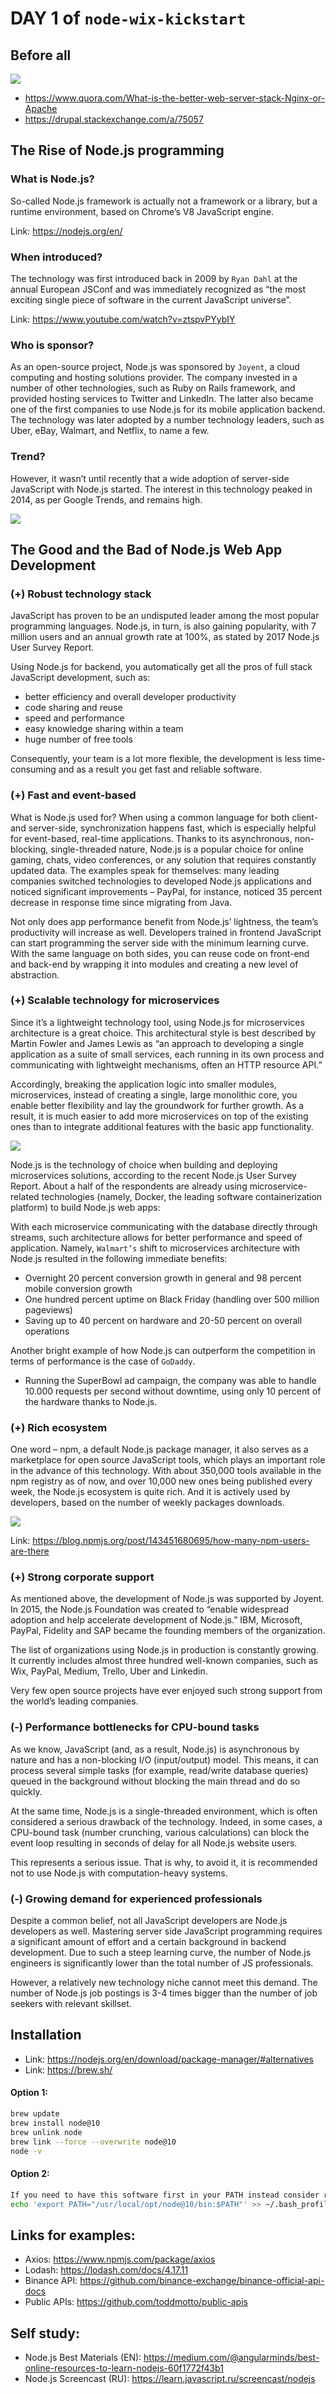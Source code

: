 # DAY 1 of `node-wix-kickstart` 

## Before all

![](../static/sync_vs_async.png)

 - https://www.quora.com/What-is-the-better-web-server-stack-Nginx-or-Apache
 - https://drupal.stackexchange.com/a/75057

## The Rise of Node.js programming

### What is Node.js? 

So-called Node.js framework is actually not a framework or a library, but a runtime environment, based on Chrome’s V8 JavaScript engine.

Link: https://nodejs.org/en/

### When introduced?

The technology was first introduced back in 2009 by `Ryan Dahl` at the annual European JSConf and was immediately recognized as “the most exciting single piece of software in the current JavaScript universe”. 

Link: https://www.youtube.com/watch?v=ztspvPYybIY

### Who is sponsor?

As an open-source project, Node.js was sponsored by `Joyent`, a cloud computing and hosting solutions provider. The company invested in a number of other technologies, such as Ruby on Rails framework, and provided hosting services to Twitter and LinkedIn. The latter also became one of the first companies to use Node.js for its mobile application backend. The technology was later adopted by a number technology leaders, such as Uber, eBay, Walmart, and Netflix, to name a few.

### Trend?

However, it wasn’t until recently that a wide adoption of server-side JavaScript with Node.js started. The interest in this technology peaked in 2014, as per Google Trends, and remains high.

![](../static/node-interest.png)


## The Good and the Bad of Node.js Web App Development

### (+) Robust technology stack

JavaScript has proven to be an undisputed leader among the most popular programming languages. Node.js, in turn, is also gaining popularity, with 7 million users and an annual growth rate at 100%, as stated by 2017 Node.js User Survey Report.

Using Node.js for backend, you automatically get all the pros of full stack JavaScript development, such as:

 - better efficiency and overall developer productivity
 - code sharing and reuse
 - speed and performance
 - easy knowledge sharing within a team
 - huge number of free tools
 
Consequently, your team is a lot more flexible, the development is less time-consuming and as a result you get fast and reliable software.

### (+) Fast and event-based

What is Node.js used for? When using a common language for both client- and server-side, synchronization happens fast, which is especially helpful for event-based, real-time applications. Thanks to its asynchronous, non-blocking, single-threaded nature, Node.js is a popular choice for online gaming, chats, video conferences, or any solution that requires constantly updated data. The examples speak for themselves: many leading companies switched technologies to developed Node.js applications and noticed significant improvements – PayPal, for instance, noticed 35 percent decrease in response time since migrating from Java.

Not only does app performance benefit from Node.js’ lightness, the team’s productivity will increase as well. Developers trained in frontend JavaScript can start programming the server side with the minimum learning curve. With the same language on both sides, you can reuse code on front-end and back-end by wrapping it into modules and creating a new level of abstraction.

### (+) Scalable technology for microservices

Since it’s a lightweight technology tool, using Node.js for microservices architecture is a great choice. This architectural style is best described by Martin Fowler and James Lewis as “an approach to developing a single application as a suite of small services, each running in its own process and communicating with lightweight mechanisms, often an HTTP resource API.”

Accordingly, breaking the application logic into smaller modules, microservices, instead of creating a single, large monolithic core, you enable better flexibility and lay the groundwork for further growth. As a result, it is much easier to add more microservices on top of the existing ones than to integrate additional features with the basic app functionality.

![](../static/microservices-architecture.png)

Node.js is the technology of choice when building and deploying microservices solutions, according to the recent Node.js User Survey Report. About a half of the respondents are already using microservice-related technologies (namely, Docker, the leading software containerization platform) to build Node.js web apps:

With each microservice communicating with the database directly through streams, such architecture allows for better performance and speed of application. 
Namely, `Walmart’s` shift to microservices architecture with Node.js resulted in the following immediate benefits:

 - Overnight 20 percent conversion growth in general and 98 percent mobile conversion growth
 - One hundred percent uptime on Black Friday (handling over 500 million pageviews)
 - Saving up to 40 percent on hardware and 20-50 percent on overall operations

Another bright example of how Node.js can outperform the competition in terms of performance is the case of `GoDaddy`. 

 - Running the SuperBowl ad campaign, the company was able to handle 10.000 requests per second without downtime, using only 10 percent of the hardware thanks to Node.js.

### (+) Rich ecosystem

One word – npm, a default Node.js package manager, it also serves as a marketplace for open source JavaScript tools, which plays an important role in the advance of this technology. With about 350,000 tools available in the npm registry as of now, and over 10,000 new ones being published every week, the Node.js ecosystem is quite rich. And it is actively used by developers, based on the number of weekly packages downloads.

![](../static/npm-downloads.png)

Link: https://blog.npmjs.org/post/143451680695/how-many-npm-users-are-there

### (+) Strong corporate support

As mentioned above, the development of Node.js was supported by Joyent. In 2015, the Node.js Foundation was created to “enable widespread adoption and help accelerate development of Node.js.” IBM, Microsoft, PayPal, Fidelity and SAP became the founding members of the organization.

The list of organizations using Node.js in production is constantly growing. It currently includes almost three hundred well-known companies, such as Wix, PayPal, Medium, Trello, Uber and Linkedin.

Very few open source projects have ever enjoyed such strong support from the world’s leading companies.

### (-) Performance bottlenecks for CPU-bound tasks

As we know, JavaScript (and, as a result, Node.js) is asynchronous by nature and has a non-blocking I/O (input/output) model. This means, it can process several simple tasks (for example, read/write database queries) queued in the background without blocking the main thread and do so quickly.

At the same time, Node.js is a single-threaded environment, which is often considered a serious drawback of the technology. Indeed, in some cases, a CPU-bound task (number crunching, various calculations) can block the event loop resulting in seconds of delay for all Node.js website users.

This represents a serious issue. That is why, to avoid it, it is recommended not to use Node.js with computation-heavy systems.

### (-) Growing demand for experienced professionals

Despite a common belief, not all JavaScript developers are Node.js developers as well. Mastering server side JavaScript programming requires a significant amount of effort and a certain background in backend development. Due to such a steep learning curve, the number of Node.js engineers is significantly lower than the total number of JS professionals.

However, a relatively new technology niche cannot meet this demand. The number of Node.js job postings is 3-4 times bigger than the number of job seekers with relevant skillset.


## Installation 

 - Link: https://nodejs.org/en/download/package-manager/#alternatives
 - Link: https://brew.sh/

#### Option 1:

```bash
brew update
brew install node@10
brew unlink node
brew link --force --overwrite node@10
node -v
```

#### Option 2:

```bash
If you need to have this software first in your PATH instead consider running:
echo 'export PATH="/usr/local/opt/node@10/bin:$PATH"' >> ~/.bash_profile
```

## Links for examples:

 - Axios: https://www.npmjs.com/package/axios
 - Lodash: https://lodash.com/docs/4.17.11
 - Binance API: https://github.com/binance-exchange/binance-official-api-docs
 - Public APIs: https://github.com/toddmotto/public-apis
 
## Self study:

 - Node.js Best Materials (EN): https://medium.com/@angularminds/best-online-resources-to-learn-nodejs-60f1772f43b1
 - Node.js Screencast (RU): https://learn.javascript.ru/screencast/nodejs
